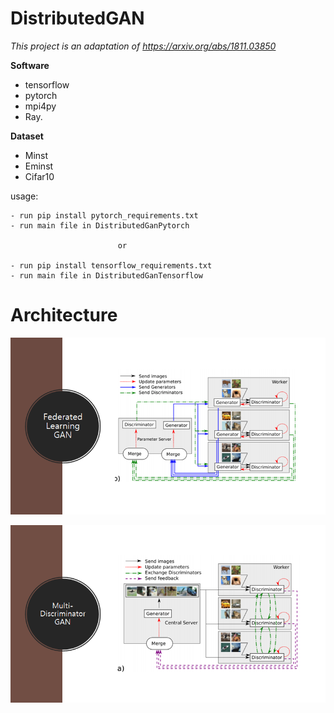 # DistributedGAN

_This project is an adaptation of https://arxiv.org/abs/1811.03850_

**Software**
- tensorflow
- pytorch
- mpi4py
- Ray. 


**Dataset**
- Minst
- Eminst
- Cifar10


usage:

    - run pip install pytorch_requirements.txt
    - run main file in DistributedGanPytorch
    
                            or
    
    - run pip install tensorflow_requirements.txt
    - run main file in DistributedGanTensorflow



# Architecture

![architecture](./architecture/FLGAN.png)
    
![architecture](./architecture/MDGAN.png)


